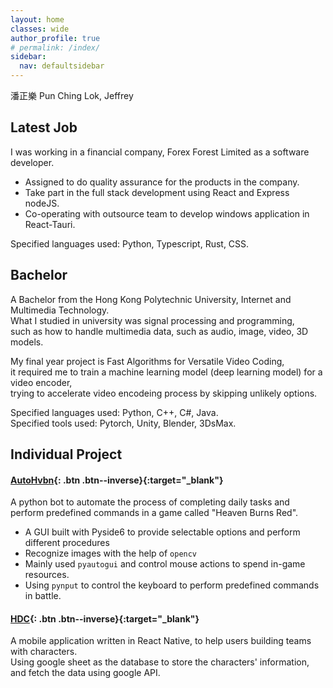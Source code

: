 ```yaml
---
layout: home
classes: wide
author_profile: true
# permalink: /index/
sidebar:
  nav: defaultsidebar
---
```


潘正樂 Pun Ching Lok, Jeffrey

## Latest Job

I was working in a financial company, Forex Forest Limited as a software developer.

- Assigned to do quality assurance for the products in the company.
- Take part in the full stack development using React and Express nodeJS.
- Co-operating with outsource team to develop windows application in React-Tauri.

Specified languages used: Python, Typescript, Rust, CSS.

## Bachelor

A Bachelor from the Hong Kong Polytechnic University, Internet and Multimedia Technology. \
What I studied in university was signal processing and programming, \
such as how to handle multimedia data, such as audio, image, video, 3D models.

My final year project is Fast Algorithms for Versatile Video Coding, \
it required me to train a machine learning model (deep learning model) for a video encoder, \
trying to accelerate video encodeing process by skipping unlikely options.

Specified languages used: Python, C++, C#, Java. \
Specified tools used: Pytorch, Unity, Blender, 3DsMax.

## Individual Project

#### [AutoHvbn](https://github.com/jeffreytano/AutoHvbn){: .btn .btn--inverse}{:target="\_blank"}

A python bot to automate the process of completing daily tasks and perform predefined commands in a game called "Heaven Burns Red".

- A GUI built with Pyside6 to provide selectable options and perform different procedures
- Recognize images with the help of `opencv`
- Mainly used `pyautogui` and control mouse actions to spend in-game resources.
- Using `pynput` to control the keyboard to perform predefined commands in battle.

#### [HDC](https://github.com/jeffreytano/HDC){: .btn .btn--inverse}{:target="\_blank"}

A mobile application written in React Native, to help users building teams with characters. \
Using google sheet as the database to store the characters' information, and fetch the data using google API.

<!--

I am a undergraduate student in The Hong Kong Polytechnic University, major in Internet and Multimedia Technology.
Most of my courses were studying signal processing and programming. I experienced C++, C#, Java, Pascal, Python.
My final year project is Fast Algorithms for Versatile Video Coding,  it is basically training a machine learning model (deep learning model) for a video encoder, trying to skip some unlikely options for it to speed up the video encoding process.

Also, as a enthusiast of Japanese culture, I learn Japenese by mostly self studying and barely able to communicate in Japanese.
Watching anime and streams from both Japan and NA is my daily entertainment.  I would say my english and japanese are getting better just because of watching streams.

自己紹介　日本語ヴァージョン

僕の名前は潘正樂、香港人です。　
香港理工大学で勉強している大学生です。2022年の夏で卒業。
日本の文化とエンターテインメントが好きで、ある程度日本語に自習しました   -->

<!-- [Primary Button Text](/blenderwork/){: .btn .btn--primary} -->

<!-- ## Gaming and YouTube
[Miko sleep well3](/page1/){: .btn--primary}
[testing2](/test1/)
[EIE3103](/LectureNotes/EIE3103/)

[LectureNotes](/LectureNotes/) -->

